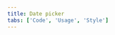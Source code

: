 ```yaml
---
title: Date picker
tabs: ['Code', 'Usage', 'Style']
---
```



<component
    name="Simple date picker"
    component="date-picker"
    variation="date-picker"
    experimental="true"
    hasReactVersion="true"
    >
</component>
<component
    name="Single date picker"
    component="date-picker"
    variation="date-picker--single"
    experimental="true"
    hasReactVersion="true"
    >
</component>
<component
    name="Range date picker"
    component="date-picker"
    variation="date-picker--range"
    experimental="true"
    hasReactVersion="true"
    >
</component>
<component
    name="Time picker"
    component="time-picker"
    variation="time-picker"
    experimental="true"
    hasReactVersion="true"
    >
</component>
<component-docs component="date-picker" experimental="true"
hasReactVersion="true"></component-docs>
